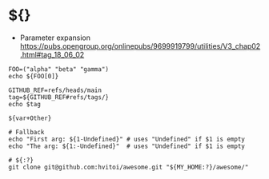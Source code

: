 # ${}

- Parameter expansion <https://pubs.opengroup.org/onlinepubs/9699919799/utilities/V3_chap02.html#tag_18_06_02>

```shell
FOO=("alpha" "beta" "gamma")
echo ${FOO[0]}
```

```shell
GITHUB_REF=refs/heads/main
tag=${GITHUB_REF#refs/tags/}
echo $tag
```

```shell
${var+Other}
```

```shell
# Fallback
echo "First arg: ${1-Undefined}" # uses "Undefined" if $1 is empty
echo "The arg: ${1:-Undefined}"  # uses "Undefined" if $1 is empty
```

```shell
# ${:?}
git clone git@github.com:hvitoi/awesome.git "${MY_HOME:?}/awesome/"
```
